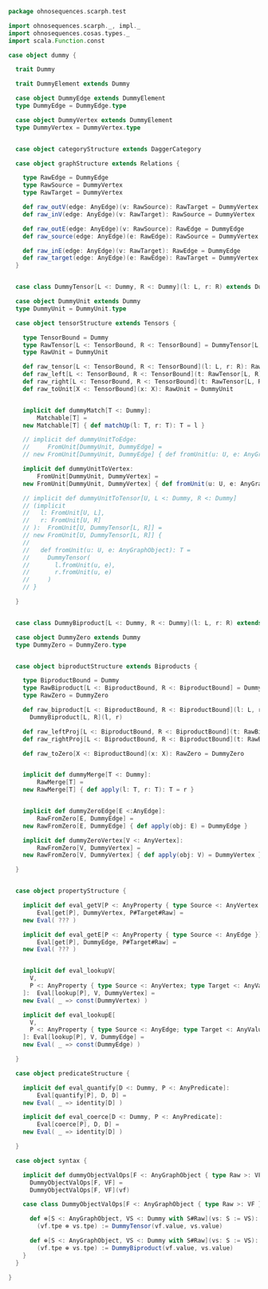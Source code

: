 
```scala
package ohnosequences.scarph.test

import ohnosequences.scarph._, impl._
import ohnosequences.cosas.types._
import scala.Function.const

case object dummy {

  trait Dummy

  trait DummyElement extends Dummy

  case object DummyEdge extends DummyElement
  type DummyEdge = DummyEdge.type

  case object DummyVertex extends DummyElement
  type DummyVertex = DummyVertex.type


  case object categoryStructure extends DaggerCategory

  case object graphStructure extends Relations {

    type RawEdge = DummyEdge
    type RawSource = DummyVertex
    type RawTarget = DummyVertex

    def raw_outV(edge: AnyEdge)(v: RawSource): RawTarget = DummyVertex
    def raw_inV(edge: AnyEdge)(v: RawTarget): RawSource = DummyVertex

    def raw_outE(edge: AnyEdge)(v: RawSource): RawEdge = DummyEdge
    def raw_source(edge: AnyEdge)(e: RawEdge): RawSource = DummyVertex

    def raw_inE(edge: AnyEdge)(v: RawTarget): RawEdge = DummyEdge
    def raw_target(edge: AnyEdge)(e: RawEdge): RawTarget = DummyVertex
  }


  case class DummyTensor[L <: Dummy, R <: Dummy](l: L, r: R) extends Dummy

  case object DummyUnit extends Dummy
  type DummyUnit = DummyUnit.type

  case object tensorStructure extends Tensors {

    type TensorBound = Dummy
    type RawTensor[L <: TensorBound, R <: TensorBound] = DummyTensor[L, R]
    type RawUnit = DummyUnit

    def raw_tensor[L <: TensorBound, R <: TensorBound](l: L, r: R): RawTensor[L, R] = DummyTensor(l, r)
    def raw_left[L <: TensorBound, R <: TensorBound](t: RawTensor[L, R]): L = t.l
    def raw_right[L <: TensorBound, R <: TensorBound](t: RawTensor[L, R]): R = t.r
    def raw_toUnit[X <: TensorBound](x: X): RawUnit = DummyUnit


    implicit def dummyMatch[T <: Dummy]:
        Matchable[T] =
    new Matchable[T] { def matchUp(l: T, r: T): T = l }

    // implicit def dummyUnitToEdge:
    //     FromUnit[DummyUnit, DummyEdge] =
    // new FromUnit[DummyUnit, DummyEdge] { def fromUnit(u: U, e: AnyGraphObject): T = DummyEdge }

    implicit def dummyUnitToVertex:
        FromUnit[DummyUnit, DummyVertex] =
    new FromUnit[DummyUnit, DummyVertex] { def fromUnit(u: U, e: AnyGraphObject): T = DummyVertex }

    // implicit def dummyUnitToTensor[U, L <: Dummy, R <: Dummy]
    // (implicit
    //   l: FromUnit[U, L],
    //   r: FromUnit[U, R]
    // ):  FromUnit[U, DummyTensor[L, R]] =
    // new FromUnit[U, DummyTensor[L, R]] {
    //
    //   def fromUnit(u: U, e: AnyGraphObject): T =
    //     DummyTensor(
    //       l.fromUnit(u, e),
    //       r.fromUnit(u, e)
    //     )
    // }

  }


  case class DummyBiproduct[L <: Dummy, R <: Dummy](l: L, r: R) extends Dummy

  case object DummyZero extends Dummy
  type DummyZero = DummyZero.type


  case object biproductStructure extends Biproducts {

    type BiproductBound = Dummy
    type RawBiproduct[L <: BiproductBound, R <: BiproductBound] = DummyBiproduct[L, R]
    type RawZero = DummyZero

    def raw_biproduct[L <: BiproductBound, R <: BiproductBound](l: L, r: R): RawBiproduct[L, R] =
      DummyBiproduct[L, R](l, r)

    def raw_leftProj[L <: BiproductBound, R <: BiproductBound](t: RawBiproduct[L, R]): L = t.l
    def raw_rightProj[L <: BiproductBound, R <: BiproductBound](t: RawBiproduct[L, R]): R = t.r

    def raw_toZero[X <: BiproductBound](x: X): RawZero = DummyZero


    implicit def dummyMerge[T <: Dummy]:
        RawMerge[T] =
    new RawMerge[T] { def apply(l: T, r: T): T = r }


    implicit def dummyZeroEdge[E <:AnyEdge]:
        RawFromZero[E, DummyEdge] =
    new RawFromZero[E, DummyEdge] { def apply(obj: E) = DummyEdge }

    implicit def dummyZeroVertex[V <: AnyVertex]:
        RawFromZero[V, DummyVertex] =
    new RawFromZero[V, DummyVertex] { def apply(obj: V) = DummyVertex }

  }


  case object propertyStructure {

    implicit def eval_getV[P <: AnyProperty { type Source <: AnyVertex }]:
        Eval[get[P], DummyVertex, P#Target#Raw] =
    new Eval( ??? )

    implicit def eval_getE[P <: AnyProperty { type Source <: AnyEdge }]:
        Eval[get[P], DummyEdge, P#Target#Raw] =
    new Eval( ??? )


    implicit def eval_lookupV[
      V,
      P <: AnyProperty { type Source <: AnyVertex; type Target <: AnyValueType { type Raw >: V }  }
    ]:  Eval[lookup[P], V, DummyVertex] =
    new Eval( _ => const(DummyVertex) )

    implicit def eval_lookupE[
      V,
      P <: AnyProperty { type Source <: AnyEdge; type Target <: AnyValueType { type Raw >: V }  }
    ]: Eval[lookup[P], V, DummyEdge] =
    new Eval( _ => const(DummyEdge) )

  }

  case object predicateStructure {

    implicit def eval_quantify[D <: Dummy, P <: AnyPredicate]:
        Eval[quantify[P], D, D] =
    new Eval( _ => identity[D] )

    implicit def eval_coerce[D <: Dummy, P <: AnyPredicate]:
        Eval[coerce[P], D, D] =
    new Eval( _ => identity[D] )

  }

  case object syntax {

    implicit def dummyObjectValOps[F <: AnyGraphObject { type Raw >: VF}, VF <: Dummy](vf: F := VF):
      DummyObjectValOps[F, VF] =
      DummyObjectValOps[F, VF](vf)

    case class DummyObjectValOps[F <: AnyGraphObject { type Raw >: VF }, VF <: Dummy](vf: F := VF) extends AnyVal {

      def ⊗[S <: AnyGraphObject, VS <: Dummy with S#Raw](vs: S := VS): (F ⊗ S) := DummyTensor[VF, VS] =
        (vf.tpe ⊗ vs.tpe) := DummyTensor(vf.value, vs.value)

      def ⊕[S <: AnyGraphObject, VS <: Dummy with S#Raw](vs: S := VS): (F ⊕ S) := DummyBiproduct[VF, VS] =
        (vf.tpe ⊕ vs.tpe) := DummyBiproduct(vf.value, vs.value)
    }
  }

}

```




[main/scala/ohnosequences/scarph/axioms.scala]: ../../../../../main/scala/ohnosequences/scarph/axioms.scala.md
[main/scala/ohnosequences/scarph/tensor.scala]: ../../../../../main/scala/ohnosequences/scarph/tensor.scala.md
[main/scala/ohnosequences/scarph/predicates.scala]: ../../../../../main/scala/ohnosequences/scarph/predicates.scala.md
[main/scala/ohnosequences/scarph/impl/biproducts.scala]: ../../../../../main/scala/ohnosequences/scarph/impl/biproducts.scala.md
[main/scala/ohnosequences/scarph/impl/tensors.scala]: ../../../../../main/scala/ohnosequences/scarph/impl/tensors.scala.md
[main/scala/ohnosequences/scarph/impl/evals.scala]: ../../../../../main/scala/ohnosequences/scarph/impl/evals.scala.md
[main/scala/ohnosequences/scarph/impl/distributivity.scala]: ../../../../../main/scala/ohnosequences/scarph/impl/distributivity.scala.md
[main/scala/ohnosequences/scarph/impl/relations.scala]: ../../../../../main/scala/ohnosequences/scarph/impl/relations.scala.md
[main/scala/ohnosequences/scarph/impl/category.scala]: ../../../../../main/scala/ohnosequences/scarph/impl/category.scala.md
[main/scala/ohnosequences/scarph/rewrites.scala]: ../../../../../main/scala/ohnosequences/scarph/rewrites.scala.md
[main/scala/ohnosequences/scarph/package.scala]: ../../../../../main/scala/ohnosequences/scarph/package.scala.md
[main/scala/ohnosequences/scarph/arities.scala]: ../../../../../main/scala/ohnosequences/scarph/arities.scala.md
[main/scala/ohnosequences/scarph/objects.scala]: ../../../../../main/scala/ohnosequences/scarph/objects.scala.md
[main/scala/ohnosequences/scarph/writes.scala]: ../../../../../main/scala/ohnosequences/scarph/writes.scala.md
[main/scala/ohnosequences/scarph/biproduct.scala]: ../../../../../main/scala/ohnosequences/scarph/biproduct.scala.md
[main/scala/ohnosequences/scarph/schemas.scala]: ../../../../../main/scala/ohnosequences/scarph/schemas.scala.md
[main/scala/ohnosequences/scarph/morphisms.scala]: ../../../../../main/scala/ohnosequences/scarph/morphisms.scala.md
[main/scala/ohnosequences/scarph/syntax/package.scala]: ../../../../../main/scala/ohnosequences/scarph/syntax/package.scala.md
[main/scala/ohnosequences/scarph/syntax/objects.scala]: ../../../../../main/scala/ohnosequences/scarph/syntax/objects.scala.md
[main/scala/ohnosequences/scarph/syntax/writes.scala]: ../../../../../main/scala/ohnosequences/scarph/syntax/writes.scala.md
[main/scala/ohnosequences/scarph/syntax/morphisms.scala]: ../../../../../main/scala/ohnosequences/scarph/syntax/morphisms.scala.md
[main/scala/ohnosequences/scarph/isomorphisms.scala]: ../../../../../main/scala/ohnosequences/scarph/isomorphisms.scala.md
[test/scala/ohnosequences/scarph/TwitterQueries.scala]: ../TwitterQueries.scala.md
[test/scala/ohnosequences/scarph/impl/dummy.scala]: dummy.scala.md
[test/scala/ohnosequences/scarph/impl/writes.scala]: writes.scala.md
[test/scala/ohnosequences/scarph/impl/dummyTest.scala]: dummyTest.scala.md
[test/scala/ohnosequences/scarph/TwitterSchema.scala]: ../TwitterSchema.scala.md
[test/scala/ohnosequences/scarph/asserts.scala]: ../asserts.scala.md
[test/scala/ohnosequences/scarph/SchemaCreation.scala]: ../SchemaCreation.scala.md
[test/scala/ohnosequences/scarph/implicitSearch.scala]: ../implicitSearch.scala.md